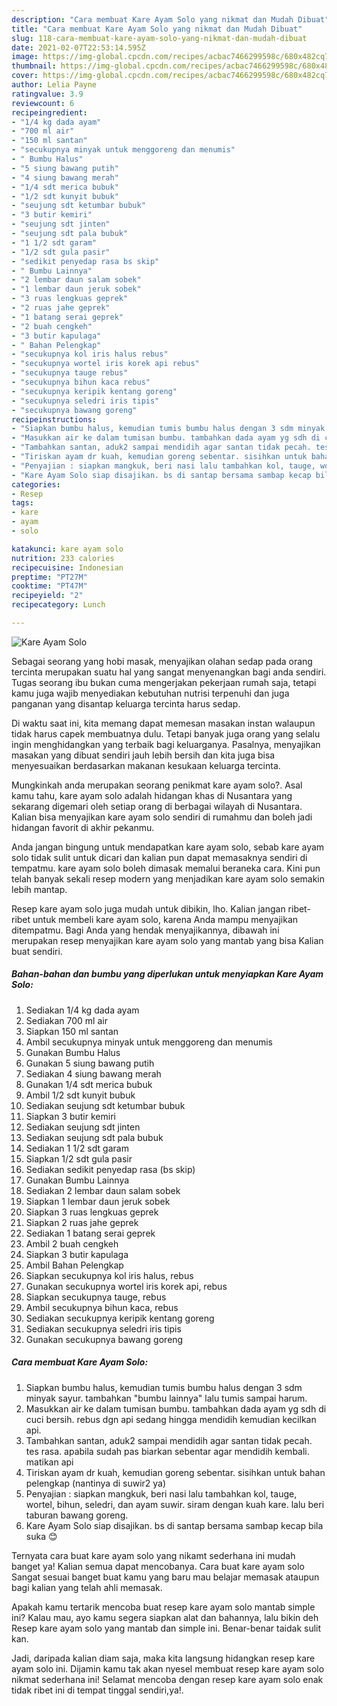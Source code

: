 ```yaml
---
description: "Cara membuat Kare Ayam Solo yang nikmat dan Mudah Dibuat"
title: "Cara membuat Kare Ayam Solo yang nikmat dan Mudah Dibuat"
slug: 118-cara-membuat-kare-ayam-solo-yang-nikmat-dan-mudah-dibuat
date: 2021-02-07T22:53:14.595Z
image: https://img-global.cpcdn.com/recipes/acbac7466299598c/680x482cq70/kare-ayam-solo-foto-resep-utama.jpg
thumbnail: https://img-global.cpcdn.com/recipes/acbac7466299598c/680x482cq70/kare-ayam-solo-foto-resep-utama.jpg
cover: https://img-global.cpcdn.com/recipes/acbac7466299598c/680x482cq70/kare-ayam-solo-foto-resep-utama.jpg
author: Lelia Payne
ratingvalue: 3.9
reviewcount: 6
recipeingredient:
- "1/4 kg dada ayam"
- "700 ml air"
- "150 ml santan"
- "secukupnya minyak untuk menggoreng dan menumis"
- " Bumbu Halus"
- "5 siung bawang putih"
- "4 siung bawang merah"
- "1/4 sdt merica bubuk"
- "1/2 sdt kunyit bubuk"
- "seujung sdt ketumbar bubuk"
- "3 butir kemiri"
- "seujung sdt jinten"
- "seujung sdt pala bubuk"
- "1 1/2 sdt garam"
- "1/2 sdt gula pasir"
- "sedikit penyedap rasa bs skip"
- " Bumbu Lainnya"
- "2 lembar daun salam sobek"
- "1 lembar daun jeruk sobek"
- "3 ruas lengkuas geprek"
- "2 ruas jahe geprek"
- "1 batang serai geprek"
- "2 buah cengkeh"
- "3 butir kapulaga"
- " Bahan Pelengkap"
- "secukupnya kol iris halus rebus"
- "secukupnya wortel iris korek api rebus"
- "secukupnya tauge rebus"
- "secukupnya bihun kaca rebus"
- "secukupnya keripik kentang goreng"
- "secukupnya seledri iris tipis"
- "secukupnya bawang goreng"
recipeinstructions:
- "Siapkan bumbu halus, kemudian tumis bumbu halus dengan 3 sdm minyak sayur. tambahkan &#34;bumbu lainnya&#34; lalu tumis sampai harum."
- "Masukkan air ke dalam tumisan bumbu. tambahkan dada ayam yg sdh di cuci bersih. rebus dgn api sedang hingga mendidih kemudian kecilkan api."
- "Tambahkan santan, aduk2 sampai mendidih agar santan tidak pecah. tes rasa. apabila sudah pas biarkan sebentar agar mendidih kembali. matikan api"
- "Tiriskan ayam dr kuah, kemudian goreng sebentar. sisihkan untuk bahan pelengkap (nantinya di suwir2 ya)"
- "Penyajian : siapkan mangkuk, beri nasi lalu tambahkan kol, tauge, wortel, bihun, seledri, dan ayam suwir. siram dengan kuah kare. lalu beri taburan bawang goreng."
- "Kare Ayam Solo siap disajikan. bs di santap bersama sambap kecap bila suka 😊"
categories:
- Resep
tags:
- kare
- ayam
- solo

katakunci: kare ayam solo 
nutrition: 233 calories
recipecuisine: Indonesian
preptime: "PT27M"
cooktime: "PT47M"
recipeyield: "2"
recipecategory: Lunch

---
```



![Kare Ayam Solo](https://img-global.cpcdn.com/recipes/acbac7466299598c/680x482cq70/kare-ayam-solo-foto-resep-utama.jpg)

Sebagai seorang yang hobi masak, menyajikan olahan sedap pada orang tercinta merupakan suatu hal yang sangat menyenangkan bagi anda sendiri. Tugas seorang ibu bukan cuma mengerjakan pekerjaan rumah saja, tetapi kamu juga wajib menyediakan kebutuhan nutrisi terpenuhi dan juga panganan yang disantap keluarga tercinta harus sedap.

Di waktu  saat ini, kita memang dapat memesan masakan instan walaupun tidak harus capek membuatnya dulu. Tetapi banyak juga orang yang selalu ingin menghidangkan yang terbaik bagi keluarganya. Pasalnya, menyajikan masakan yang dibuat sendiri jauh lebih bersih dan kita juga bisa menyesuaikan berdasarkan makanan kesukaan keluarga tercinta. 



Mungkinkah anda merupakan seorang penikmat kare ayam solo?. Asal kamu tahu, kare ayam solo adalah hidangan khas di Nusantara yang sekarang digemari oleh setiap orang di berbagai wilayah di Nusantara. Kalian bisa menyajikan kare ayam solo sendiri di rumahmu dan boleh jadi hidangan favorit di akhir pekanmu.

Anda jangan bingung untuk mendapatkan kare ayam solo, sebab kare ayam solo tidak sulit untuk dicari dan kalian pun dapat memasaknya sendiri di tempatmu. kare ayam solo boleh dimasak memalui beraneka cara. Kini pun telah banyak sekali resep modern yang menjadikan kare ayam solo semakin lebih mantap.

Resep kare ayam solo juga mudah untuk dibikin, lho. Kalian jangan ribet-ribet untuk membeli kare ayam solo, karena Anda mampu menyajikan ditempatmu. Bagi Anda yang hendak menyajikannya, dibawah ini merupakan resep menyajikan kare ayam solo yang mantab yang bisa Kalian buat sendiri.

<!--inarticleads1-->

##### Bahan-bahan dan bumbu yang diperlukan untuk menyiapkan Kare Ayam Solo:

1. Sediakan 1/4 kg dada ayam
1. Sediakan 700 ml air
1. Siapkan 150 ml santan
1. Ambil secukupnya minyak untuk menggoreng dan menumis
1. Gunakan  Bumbu Halus
1. Gunakan 5 siung bawang putih
1. Sediakan 4 siung bawang merah
1. Gunakan 1/4 sdt merica bubuk
1. Ambil 1/2 sdt kunyit bubuk
1. Sediakan seujung sdt ketumbar bubuk
1. Siapkan 3 butir kemiri
1. Sediakan seujung sdt jinten
1. Sediakan seujung sdt pala bubuk
1. Sediakan 1 1/2 sdt garam
1. Siapkan 1/2 sdt gula pasir
1. Sediakan sedikit penyedap rasa (bs skip)
1. Gunakan  Bumbu Lainnya
1. Sediakan 2 lembar daun salam sobek
1. Siapkan 1 lembar daun jeruk sobek
1. Siapkan 3 ruas lengkuas geprek
1. Siapkan 2 ruas jahe geprek
1. Sediakan 1 batang serai geprek
1. Ambil 2 buah cengkeh
1. Siapkan 3 butir kapulaga
1. Ambil  Bahan Pelengkap
1. Siapkan secukupnya kol iris halus, rebus
1. Gunakan secukupnya wortel iris korek api, rebus
1. Siapkan secukupnya tauge, rebus
1. Ambil secukupnya bihun kaca, rebus
1. Sediakan secukupnya keripik kentang goreng
1. Sediakan secukupnya seledri iris tipis
1. Gunakan secukupnya bawang goreng




<!--inarticleads2-->

##### Cara membuat Kare Ayam Solo:

1. Siapkan bumbu halus, kemudian tumis bumbu halus dengan 3 sdm minyak sayur. tambahkan &#34;bumbu lainnya&#34; lalu tumis sampai harum.
1. Masukkan air ke dalam tumisan bumbu. tambahkan dada ayam yg sdh di cuci bersih. rebus dgn api sedang hingga mendidih kemudian kecilkan api.
1. Tambahkan santan, aduk2 sampai mendidih agar santan tidak pecah. tes rasa. apabila sudah pas biarkan sebentar agar mendidih kembali. matikan api
1. Tiriskan ayam dr kuah, kemudian goreng sebentar. sisihkan untuk bahan pelengkap (nantinya di suwir2 ya)
1. Penyajian : siapkan mangkuk, beri nasi lalu tambahkan kol, tauge, wortel, bihun, seledri, dan ayam suwir. siram dengan kuah kare. lalu beri taburan bawang goreng.
1. Kare Ayam Solo siap disajikan. bs di santap bersama sambap kecap bila suka 😊




Ternyata cara buat kare ayam solo yang nikamt sederhana ini mudah banget ya! Kalian semua dapat mencobanya. Cara buat kare ayam solo Sangat sesuai banget buat kamu yang baru mau belajar memasak ataupun bagi kalian yang telah ahli memasak.

Apakah kamu tertarik mencoba buat resep kare ayam solo mantab simple ini? Kalau mau, ayo kamu segera siapkan alat dan bahannya, lalu bikin deh Resep kare ayam solo yang mantab dan simple ini. Benar-benar taidak sulit kan. 

Jadi, daripada kalian diam saja, maka kita langsung hidangkan resep kare ayam solo ini. Dijamin kamu tak akan nyesel membuat resep kare ayam solo nikmat sederhana ini! Selamat mencoba dengan resep kare ayam solo enak tidak ribet ini di tempat tinggal sendiri,ya!.

